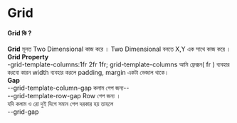 # Grid
#### Grid কি ?
**Grid** মূলত Two Dimensional কাজ করে । Two Dimensional বলতে X,Y এক সাথে কাজ করে ।
</br>
**Grid Property**</br>
-grid-template-columns:1fr 2fr 1fr;
grid-template-columns আমি ফ্রেক্সন( fr ) ব্যবহার করবো কারন width ব্যবহার করলে padding, margin একটা ভেজাল থাকে। </br>
**Gap**</br>
--grid-template-column-gap কলাম গেপ জন্য-- </br>
--grid-template-row-gap Row গেপ জন্য ।</br>
যদি কলাম ও রো দুই দিগে সমান গেপ দরকার হয় তাহলে </br>
--grid-gap



